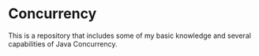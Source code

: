 # Concurrency
This is a repository that includes some of my basic knowledge and several capabilities of Java Concurrency.
